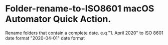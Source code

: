 # Folder-rename-to-ISO8601 macOS Automator Quick Action.
 Rename folders that contain a complete date. e.q "1. April 2020" to ISO 8601 date format "2020-04-01" date format
